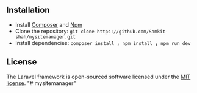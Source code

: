 ## Installation

* Install [Composer](https://getcomposer.org/download) and [Npm](https://nodejs.org/en/download)
* Clone the repository: `git clone https://github.com/Samkit-shah/mysitemanager.git`
* Install dependencies: `composer install ; npm install ; npm run dev`


## License

The Laravel framework is open-sourced software licensed under the [MIT license](https://opensource.org/licenses/MIT).
"# mysitemanager" 
